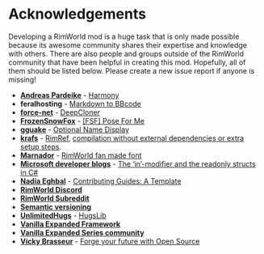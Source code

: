 # Acknowledgements

Developing a RimWorld mod is a huge task that is only made possible because its awesome community shares their expertise and knowledge with others. There are also people and groups outside of the RimWorld community that have been helpful in creating this mod.  Hopefully, all of them should be listed below. Please create a new issue report if anyone is missing!

* **[Andreas Pardeike](https://www.patreon.com/pardeike/posts)** - [Harmony](https://harmony.pardeike.net/)
* **feralhosting** - [Markdown to BBcode](https://feralhosting.github.io/) 
* **[force-net](https://github.com/force-net)** - [DeepCloner](https://github.com/force-net/DeepCloner)
* **[FrozenSnowFox](https://steamcommunity.com/id/FrozenSnowFox/myworkshopfiles/?appid=294100)** - [[FSF] Pose For Me](https://steamcommunity.com/sharedfiles/filedetails/?id=1932628728)
* **[gguake](https://steamcommunity.com/id/gguake/myworkshopfiles/?appid=294100)** - [Optional Name Display](https://steamcommunity.com/sharedfiles/filedetails/?id=2466336893)
* **[krafs](https://github.com/krafs/)** - [RimRef](https://github.com/krafs/RimRef), [compilation without external dependencies or extra setup steps](https://ludeon.com/forums/index.php?topic=49914.0).
* **[Marnador](https://ludeon.com/forums/index.php?action=profile;u=36313)** - [RimWorld fan made font](https://ludeon.com/forums/index.php?topic=11022.0)
* **[Microsoft developer blogs](https://devblogs.microsoft.com/)** - [The ‘in’-modifier and the readonly structs in C#](https://devblogs.microsoft.com/premier-developer/the-in-modifier-and-the-readonly-structs-in-c)
* **[Nadia Eghbal](https://github.com/nayafia)** - [Contributing Guides: A Template](https://github.com/nayafia/contributing-template)
* **[RimWorld Discord](https://discord.gg/rimworld)**
* **[RimWorld Subreddit](https://www.reddit.com/r/RimWorld/)**
* **[Semantic versioning](https://semver.org/)**
* **[UnlimitedHugs](https://github.com/UnlimitedHugs/)** - [HugsLib](https://github.com/UnlimitedHugs/RimworldHugsLib)
* **[Vanilla Expanded Framework](https://steamcommunity.com/sharedfiles/filedetails/?id=2023507013)**
* **[Vanilla Expanded Series community](https://www.patreon.com/oskarpotocki)**
* **[Vicky Brasseur](https://www.vmbrasseur.com)** - [Forge your future with Open Source](https://pragprog.com/titles/vbopens/forge-your-future-with-open-source/)

